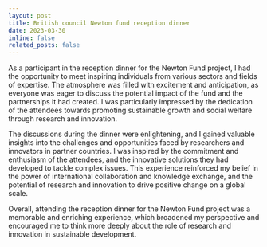 ```yaml
---
layout: post
title: British council Newton fund reception dinner
date: 2023-03-30
inline: false
related_posts: false
---
```


As a participant in the reception dinner for the Newton Fund project, I had the opportunity to meet inspiring individuals from various sectors and fields of expertise. The atmosphere was filled with excitement and anticipation, as everyone was eager to discuss the potential impact of the fund and the partnerships it had created. I was particularly impressed by the dedication of the attendees towards promoting sustainable growth and social welfare through research and innovation.

The discussions during the dinner were enlightening, and I gained valuable insights into the challenges and opportunities faced by researchers and innovators in partner countries. I was inspired by the commitment and enthusiasm of the attendees, and the innovative solutions they had developed to tackle complex issues. This experience reinforced my belief in the power of international collaboration and knowledge exchange, and the potential of research and innovation to drive positive change on a global scale.

Overall, attending the reception dinner for the Newton Fund project was a memorable and enriching experience, which broadened my perspective and encouraged me to think more deeply about the role of research and innovation in sustainable development.
